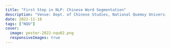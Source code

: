 ```yaml
---
title: "First Step in NLP: Chinese Word Segmentation"
description: "Venue: Dept. of Chinese Studies, National Quemoy University"
date: 2022-11-18
tags: ["NQU"]
cover:
  image: poster-2022-nqu02.png
  responsiveImages: true
---
```

